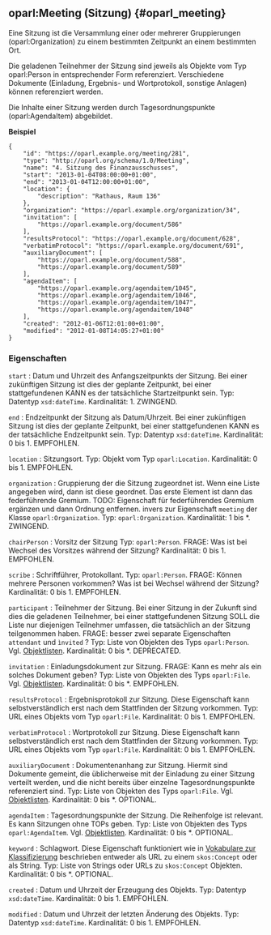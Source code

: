 oparl:Meeting (Sitzung)  {#oparl_meeting}
-----------------------

Eine Sitzung ist die Versammlung einer oder mehrerer Gruppierungen
(oparl:Organization) zu einem bestimmten Zeitpunkt an einem bestimmten Ort.

Die geladenen Teilnehmer der Sitzung sind jeweils als Objekte vom Typ
oparl:Person in entsprechender Form referenziert. Verschiedene Dokumente (Einladung, 
Ergebnis- und Wortprotokoll, sonstige Anlagen) können referenziert werden.

Die Inhalte einer Sitzung werden durch Tagesordnungspunkte (oparl:AgendaItem)
abgebildet.

**Beispiel**

~~~~~  {#meeting_ex2 .json}
{
    "id": "https://oparl.example.org/meeting/281",
    "type": "http://oparl.org/schema/1.0/Meeting",
    "name": "4. Sitzung des Finanzausschusses",
    "start": "2013-01-04T08:00:00+01:00",
    "end": "2013-01-04T12:00:00+01:00",
    "location": {
        "description": "Rathaus, Raum 136"
    },
    "organization": "https://oparl.example.org/organization/34",
    "invitation": [
        "https://oparl.example.org/document/586"
    ],
    "resultsProtocol": "https://oparl.example.org/document/628",
    "verbatimProtocol": "https://oparl.example.org/document/691",
    "auxiliaryDocument": [
        "https://oparl.example.org/document/588",
        "https://oparl.example.org/document/589"
    ],
    "agendaItem": [
        "https://oparl.example.org/agendaitem/1045",
        "https://oparl.example.org/agendaitem/1046",
        "https://oparl.example.org/agendaitem/1047",
        "https://oparl.example.org/agendaitem/1048"
    ],
    "created": "2012-01-06T12:01:00+01:00",
    "modified": "2012-01-08T14:05:27+01:00"
}
~~~~~

### Eigenschaften ###

`start`
:   Datum und Uhrzeit des Anfangszeitpunkts der Sitzung. Bei einer zukünftigen 
    Sitzung ist dies der geplante Zeitpunkt, bei einer stattgefundenen
    KANN es der tatsächliche Startzeitpunkt sein.
    Typ: Datentyp `xsd:dateTime`.
    Kardinalität: 1.
    ZWINGEND.

`end`
:   Endzeitpunkt der Sitzung als Datum/Uhrzeit. Bei einer zukünftigen 
    Sitzung ist dies der geplante Zeitpunkt, bei einer stattgefundenen
    KANN es der tatsächliche Endzeitpunkt sein.
    Typ: Datentyp `xsd:dateTime`.
    Kardinalität: 0 bis 1.
    EMPFOHLEN.

`location`
:   Sitzungsort.
    Typ: Objekt vom Typ `oparl:Location`.
    Kardinalität: 0 bis 1.
    EMPFOHLEN.

`organization`
:   Gruppierung der die Sitzung zugeordnet ist. Wenn eine Liste angegeben wird, dann ist
    diese geordnet. Das erste Element ist dann das federführende Gremium.
    TODO: Eigenschaft für federführendes Gremium ergänzen und dann Ordnung entfernen.
    invers zur Eigenschaft `meeting` der Klasse `oparl:Organization`.
    Typ: `oparl:Organization`.
    Kardinalität: 1 bis *.
    ZWINGEND.

`chairPerson`
:   Vorsitz der Sitzung
    Typ: `oparl:Person`.
    FRAGE: Was ist bei Wechsel des Vorsitzes während der Sitzung?
    Kardinalität: 0 bis 1.
    EMPFOHLEN.

`scribe`
:   Schriftführer, Protokollant. 
    Typ: `oparl:Person`.
    FRAGE: Können mehrere Personen vorkommen? Was ist bei Wechsel während der Sitzung?
    Kardinalität: 0 bis 1.
    EMPFOHLEN.

`participant`
:   Teilnehmer der Sitzung.
    Bei einer Sitzung in der Zukunft sind dies die geladenen Teilnehmer, bei 
    einer stattgefundenen Sitzung SOLL die Liste nur diejenigen Teilnehmer umfassen,
    die tatsächlich an der Sitzung teilgenommen haben.
    FRAGE: besser zwei separate Eigenschaften `attendant` und `ìnvited` ?
    Typ: Liste von Objekten des Typs `oparl:Person`. Vgl. [Objektlisten](#objektlisten).
    Kardinalität: 0 bis *.
    DEPRECATED.

`invitation`
:   Einladungsdokument zur Sitzung.
    FRAGE: Kann es mehr als ein solches Dokument geben?
    Typ: Liste von Objekten des Typs `oparl:File`. Vgl. [Objektlisten](#objektlisten).
    Kardinalität: 0 bis *.
    EMPFOHLEN.

`resultsProtocol`
:   Ergebnisprotokoll zur Sitzung. Diese Eigenschaft kann selbstverständlich erst nach
    dem Stattfinden der Sitzung vorkommen.
    Typ: URL eines Objekts vom Typ `oparl:File`.
    Kardinalität: 0 bis 1.
    EMPFOHLEN.

`verbatimProtocol`
:   Wortprotokoll zur Sitzung. Diese Eigenschaft kann selbstverständlich erst nach
    dem Stattfinden der Sitzung vorkommen.
    Typ: URL eines Objekts vom Typ `oparl:File`.
    Kardinalität: 0 bis 1.
    EMPFOHLEN.
    
`auxiliaryDocument`
:   Dokumentenanhang zur Sitzung.
    Hiermit sind Dokumente gemeint, die üblicherweise mit der Einladung
    zu einer Sitzung verteilt werden, und die nicht bereits über einzelne
    Tagesordnungspunkte referenziert sind.
    Typ: Liste von Objekten des Typs `oparl:File`. Vgl. [Objektlisten](#objektlisten).
    Kardinalität: 0 bis *.
    OPTIONAL.

`agendaItem`
:   Tagesordnungspunkte der Sitzung.
    Die Reihenfolge ist relevant.
    Es kann Sitzungen ohne TOPs geben.
    Typ: Liste von Objekten des Typs `oparl:AgendaItem`. Vgl. [Objektlisten](#objektlisten).
    Kardinalität: 0 bis *.
    OPTIONAL.

`keyword`
:   Schlagwort. Diese Eigenschaft funktioniert wie in 
    [Vokabulare zur Klassifizierung](#vokabulare_klassifizierung) beschrieben 
    entweder als URL zu einem `skos:Concept` oder als String.
    Typ: Liste von Strings oder URLs zu `skos:Concept` Objekten.
    Kardinalität: 0 bis *.
    OPTIONAL.
    
`created`
:   Datum und Uhrzeit der Erzeugung des Objekts.
    Typ: Datentyp `xsd:dateTime`.
    Kardinalität: 0 bis 1.
    EMPFOHLEN.

`modified`
:   Datum und Uhrzeit der letzten Änderung des Objekts.
    Typ: Datentyp `xsd:dateTime`.
    Kardinalität: 0 bis 1.
    EMPFOHLEN.
